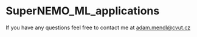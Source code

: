# SuperNEMO_ML_applications
If you have any questions feel free to contact me at [adam.mendl@cvut.cz](mailto:adam.mendl@cvut.cz)
